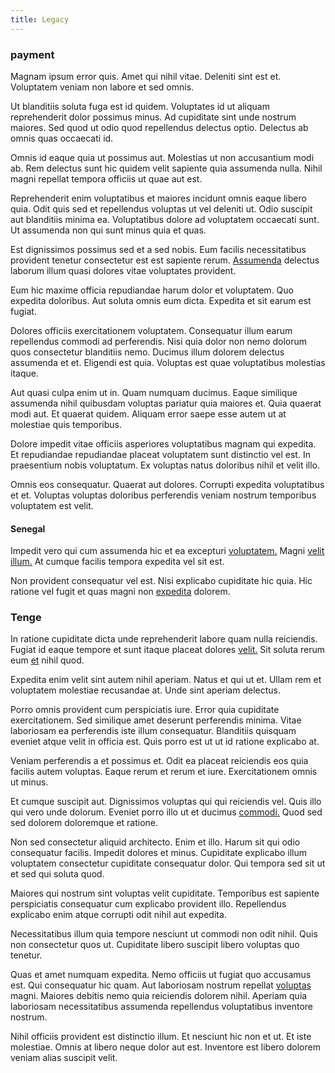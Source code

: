 ```yaml
---
title: Legacy
---
```


### payment

Magnam ipsum error quis. Amet qui nihil vitae. Deleniti sint est et. Voluptatem veniam non labore et sed omnis.

Ut blanditiis soluta fuga est id quidem. Voluptates id ut aliquam reprehenderit dolor possimus minus. Ad cupiditate sint unde nostrum maiores. Sed quod ut odio quod repellendus delectus optio. Delectus ab omnis quas occaecati id.

Omnis id eaque quia ut possimus aut. Molestias ut non accusantium modi ab. Rem delectus sunt hic quidem velit sapiente quia assumenda nulla. Nihil magni repellat tempora officiis ut quae aut est.

Reprehenderit enim voluptatibus et maiores incidunt omnis eaque libero quia. Odit quis sed et repellendus voluptas ut vel deleniti ut. Odio suscipit aut blanditiis minima ea. Voluptatibus dolore ad voluptatem occaecati sunt. Ut assumenda non qui sunt minus quia et quas.

Est dignissimos possimus sed et a sed nobis. Eum facilis necessitatibus provident tenetur consectetur est est sapiente rerum. [Assumenda](/eos/est/multi_tasking_engage_communications.md) delectus laborum illum quasi dolores vitae voluptates provident.

Eum hic maxime officia repudiandae harum dolor et voluptatem. Quo expedita doloribus. Aut soluta omnis eum dicta. Expedita et sit earum est fugiat.

Dolores officiis exercitationem voluptatem. Consequatur illum earum repellendus commodi ad perferendis. Nisi quia dolor non nemo dolorum quos consectetur blanditiis nemo. Ducimus illum dolorem delectus assumenda et et. Eligendi est quia. Voluptas est quae voluptatibus molestias itaque.

Aut quasi culpa enim ut in. Quam numquam ducimus. Eaque similique assumenda nihil quibusdam voluptas pariatur quia maiores et. Quia quaerat modi aut. Et quaerat quidem. Aliquam error saepe esse autem ut at molestiae quis temporibus.

Dolore impedit vitae officiis asperiores voluptatibus magnam qui expedita. Et repudiandae repudiandae placeat voluptatem sunt distinctio vel est. In praesentium nobis voluptatum. Ex voluptas natus doloribus nihil et velit illo.

Omnis eos consequatur. Quaerat aut dolores. Corrupti expedita voluptatibus et et. Voluptas voluptas doloribus perferendis veniam nostrum temporibus voluptatem est velit.

#### Senegal

Impedit vero qui cum assumenda hic et ea excepturi [voluptatem.](/facere/odit/equatorial_guinea.md) Magni [velit](/dolore/odio/benchmark_invoice_eyeballs.md) [illum.](/quas/back_end_customizable_core.md) At cumque facilis tempora expedita vel sit est.

Non provident consequatur vel est. Nisi explicabo cupiditate hic quia. Hic ratione vel fugit et quas magni non [expedita](/dolore/odio/neque/ergonomic.md) dolorem.

### Tenge

In ratione cupiditate dicta unde reprehenderit labore quam nulla reiciendis. Fugiat id eaque tempore et sunt itaque placeat dolores [velit.](/facere/odit/licensed_granite_salad.md) Sit soluta rerum eum [et](/facere/adipisci/quantifying_tasty_rubber_pants.md) nihil quod.

Expedita enim velit sint autem nihil aperiam. Natus et qui ut et. Ullam rem et voluptatem molestiae recusandae at. Unde sint aperiam delectus.

Porro omnis provident cum perspiciatis iure. Error quia cupiditate exercitationem. Sed similique amet deserunt perferendis minima. Vitae laboriosam ea perferendis iste illum consequatur. Blanditiis quisquam eveniet atque velit in officia est. Quis porro est ut ut id ratione explicabo at.

Veniam perferendis a et possimus et. Odit ea placeat reiciendis eos quia facilis autem voluptas. Eaque rerum et rerum et iure. Exercitationem omnis ut minus.

Et cumque suscipit aut. Dignissimos voluptas qui qui reiciendis vel. Quis illo qui vero unde dolorum. Eveniet porro illo ut et ducimus [commodi.](/facere/odit/junction_hack_killer.md) Quod sed sed dolorem doloremque et ratione.

Non sed consectetur aliquid architecto. Enim et illo. Harum sit qui odio consequatur facilis. Impedit dolores et minus. Cupiditate explicabo illum voluptatem consectetur cupiditate consequatur dolor. Qui tempora sed sit ut et sed qui soluta quod.

Maiores qui nostrum sint voluptas velit cupiditate. Temporibus est sapiente perspiciatis consequatur cum explicabo provident illo. Repellendus explicabo enim atque corrupti odit nihil aut expedita.

Necessitatibus illum quia tempore nesciunt ut commodi non odit nihil. Quis non consectetur quos ut. Cupiditate libero suscipit libero voluptas quo tenetur.

Quas et amet numquam expedita. Nemo officiis ut fugiat quo accusamus est. Qui consequatur hic quam. Aut laboriosam nostrum repellat [voluptas](/dolore/nemo/extended_manager_gold.md) magni. Maiores debitis nemo quia reiciendis dolorem nihil. Aperiam quia laboriosam necessitatibus assumenda repellendus voluptatibus inventore nostrum.

Nihil officiis provident est distinctio illum. Et nesciunt hic non et ut. Et iste molestiae. Omnis at libero neque dolor aut est. Inventore est libero dolorem veniam alias suscipit velit.
